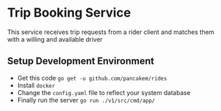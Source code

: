 # Trip Booking Service 

This service receives trip requests from a rider client and matches them with a 
willing and available driver

## Setup Development Environment

* Get this code `go get -u github.com/pancakem/rides` 
* Install `docker`
* Change the `config.yaml` file to reflect your system database
* Finally run the server `go run ./v1/src/cmd/app/`
